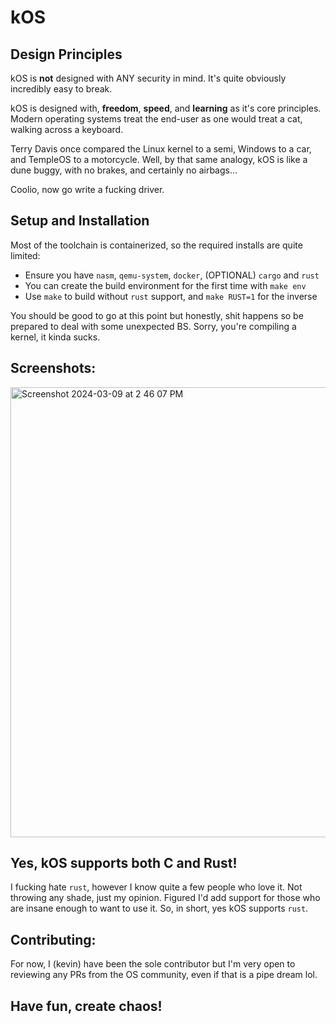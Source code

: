 # kOS

## Design Principles
kOS is __not__ designed with ANY security in mind. It's quite obviously incredibly easy to break.

kOS is designed with, __freedom__, __speed__, and __learning__ as it's core principles. Modern operating systems treat the end-user as one would treat a cat, walking across a keyboard.

Terry Davis once compared the Linux kernel to a semi, Windows to a car, and TempleOS to a motorcycle. Well, by that same analogy, kOS is like a dune buggy, with no brakes, and certainly no airbags...

Coolio, now go write a fucking driver. 

## Setup and Installation
Most of the toolchain is containerized, so the required installs are quite limited:
- Ensure you have `nasm`, `qemu-system`, `docker`, (OPTIONAL) `cargo` and `rust`
- You can create the build environment for the first time with `make env`
- Use `make` to build without `rust` support, and `make RUST=1` for the inverse

You should be good to go at this point but honestly, shit happens so be prepared
to deal with some unexpected BS. Sorry, you're compiling a kernel, it kinda sucks.

## Screenshots:
<img width="720" alt="Screenshot 2024-03-09 at 2 46 07 PM" src="https://github.com/kevinkleiman/kOS/assets/36178104/ad756ebe-e555-4eb3-9603-c9b35ba8858c">


## Yes, kOS supports both C and Rust! 
I fucking hate `rust`, however I know quite a few people who love it. Not throwing any shade, just my opinion.
Figured I'd add support for those who are insane enough to want to use it. So, in short, yes kOS supports
`rust`.

## Contributing:
For now, I (kevin) have been the sole contributor but I'm very open to reviewing any PRs from the OS community, even if that is a pipe dream lol.

## Have fun, create chaos!
